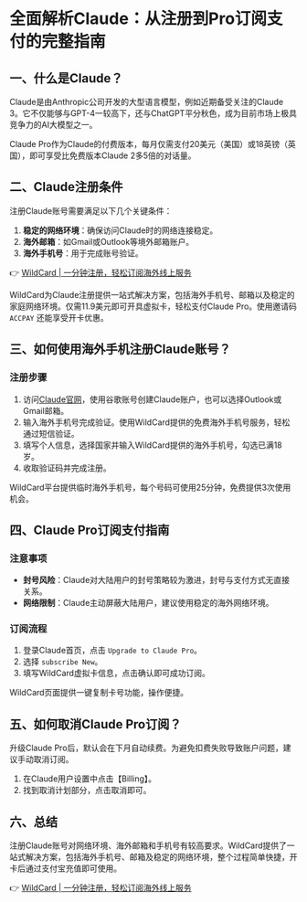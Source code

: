 # 全面解析Claude：从注册到Pro订阅支付的完整指南

## 一、什么是Claude？

Claude是由Anthropic公司开发的大型语言模型，例如近期备受关注的Claude 3。它不仅能够与GPT-4一较高下，还与ChatGPT平分秋色，成为目前市场上极具竞争力的AI大模型之一。

Claude Pro作为Claude的付费版本，每月仅需支付20美元（美国）或18英镑（英国），即可享受比免费版本Claude 2多5倍的对话量。

## 二、Claude注册条件

注册Claude账号需要满足以下几个关键条件：

1. **稳定的网络环境**：确保访问Claude时的网络连接稳定。
2. **海外邮箱**：如Gmail或Outlook等境外邮箱账户。
3. **海外手机号**：用于完成账号验证。

👉 [WildCard | 一分钟注册，轻松订阅海外线上服务](https://bbtdd.com/WildCard)

WildCard为Claude注册提供一站式解决方案，包括海外手机号、邮箱以及稳定的家庭网络环境。仅需11.9美元即可开具虚拟卡，轻松支付Claude Pro。使用邀请码 `ACCPAY` 还能享受开卡优惠。

## 三、如何使用海外手机注册Claude账号？

### 注册步骤

1. 访问[Claude官网](https://claude.ai/login)，使用谷歌账号创建Claude账户，也可以选择Outlook或Gmail邮箱。
2. 输入海外手机号完成验证。使用WildCard提供的免费海外手机号服务，轻松通过短信验证。
3. 填写个人信息，选择国家并输入WildCard提供的海外手机号，勾选已满18岁。
4. 收取验证码并完成注册。

WildCard平台提供临时海外手机号，每个号码可使用25分钟，免费提供3次使用机会。

## 四、Claude Pro订阅支付指南

### 注意事项

- **封号风险**：Claude对大陆用户的封号策略较为激进，封号与支付方式无直接关系。
- **网络限制**：Claude主动屏蔽大陆用户，建议使用稳定的海外网络环境。

### 订阅流程

1. 登录Claude首页，点击 `Upgrade to Claude Pro`。
2. 选择 `subscribe New`。
3. 填写WildCard虚拟卡信息，点击确认即可成功订阅。

WildCard页面提供一键复制卡号功能，操作便捷。

## 五、如何取消Claude Pro订阅？

升级Claude Pro后，默认会在下月自动续费。为避免扣费失败导致账户问题，建议手动取消订阅。

1. 在Claude用户设置中点击【Billing】。
2. 找到取消计划部分，点击取消即可。

## 六、总结

注册Claude账号对网络环境、海外邮箱和手机号有较高要求。WildCard提供了一站式解决方案，包括海外手机号、邮箱及稳定的网络环境，整个过程简单快捷，开卡后通过支付宝充值即可使用。

👉 [WildCard | 一分钟注册，轻松订阅海外线上服务](https://bbtdd.com/WildCard)